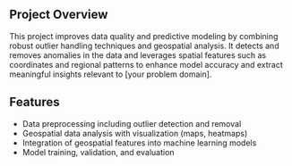 
## Project Overview

This project improves data quality and predictive modeling by combining robust outlier handling techniques and geospatial analysis. It detects and removes anomalies in the data and leverages spatial features such as coordinates and regional patterns to enhance model accuracy and extract meaningful insights relevant to [your problem domain].

## Features

- Data preprocessing including outlier detection and removal  
- Geospatial data analysis with visualization (maps, heatmaps)  
- Integration of geospatial features into machine learning models  
- Model training, validation, and evaluation  
